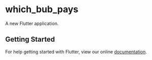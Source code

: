 # which_bub_pays

A new Flutter application.

## Getting Started

For help getting started with Flutter, view our online
[documentation](https://flutter.io/).
